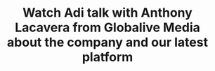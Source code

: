 ---
layout: post
title: 'Watch Adi talk with Anthony Lacavera from Globalive Media about the company and our latest platform'
image: globalive-media
category: videos
social: video
link: https://www.youtube.com/watch?v=ffiqZdUlzno&feature=youtu.be
---